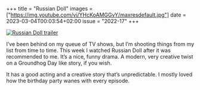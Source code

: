 +++
title       = "Russian Doll"
images      = ["https://img.youtube.com/vi/YHcKoAMGGvY/maxresdefault.jpg"]
date        = 2023-03-04T00:03:54+02:00
issue       = "2022-17"
+++

[![Russian Doll trailer](https://img.youtube.com/vi/YHcKoAMGGvY/maxresdefault.jpg)](https://youtu.be/YHcKoAMGGvY)

I’ve been behind on my queue of TV shows, but I’m shooting things from my list from time to time. This week I watched Russian Doll after it was recommended to me. It’s a nice, funny drama. A modern, very creative twist on a Groundhog Day like story, if you wish.

It has a good acting and a creative story that’s unpredictable. I mostly loved how the birthday party wanes with every episode.
